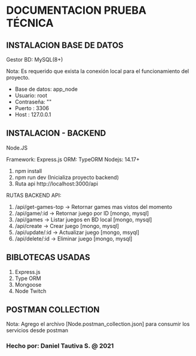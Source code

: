
# DOCUMENTACION PRUEBA TÉCNICA

## INSTALACION BASE DE DATOS

Gestor BD: MySQL(8+)

Nota: Es requerido que exista la conexión local para el funcionamiento del proyecto.
 
- Base de datos: app_node  
- Usuario: root 
- Contraseña: ""
- Puerto : 3306
- Host : 127.0.0.1

## INSTALACION - BACKEND

Node.JS

Framework: Express.js
ORM: TypeORM
Nodejs: 14.17+

1. npm install
5. npm run dev (Inicializa proyecto backend)
6. Ruta api http://localhost:3000/api


RUTAS BACKEND API: 

1. /api/get-games-top -> Retornar games mas vistos del momento
2.  /api/game/:id      -> Retornar juego por ID [mongo, mysql]
3. /api/games         -> Listar juegos en BD local [mongo, mysql]
4. /api/create        -> Crear juego [mongo, mysql]
5. /api/update/:id    -> Actualizar juego [mongo, msyql]
6. /api/delete/:id    -> Eliminar juego [mongo, mysql]


## BIBLOTECAS USADAS

1. Express.js
2. Type ORM
3. Mongoose
4. Node Twitch

## POSTMAN COLLECTION

Nota: Agrego el archivo [Node.postman_collection.json] para consumir los servicios desde postman


### Hecho por: Daniel Tautiva S. @ 2021
